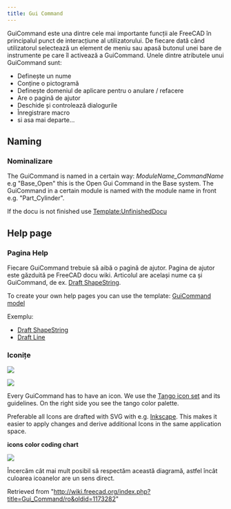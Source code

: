 ```yaml
---
title: Gui Command
---
```

GuiCommand este una dintre cele mai importante funcții ale FreeCAD
în principalul punct de interacțiune al utilizatorului. De fiecare dată când utilizatorul
selectează un element de meniu sau apasă butonul unei bare de instrumente pe care îl activează a
GuiCommand. Unele dintre atributele unui GuiCommand sunt:

* Definește un nume
* Conține o pictogramă
* Definește domeniul de aplicare pentru o anulare / refacere
* Are o pagină de ajutor
* Deschide și controlează dialogurile
* Înregistrare macro
* si asa mai departe...

## Naming

### Nominalizare

The GuiCommand is named in a certain way: *ModuleName\_CommandName*
e.g "Base\_Open" this is the Open Gui Command in the Base system.
The GuiCommand in a certain module is named with the module name
in front e.g. "Part\_Cylinder".

If the docu is not finished use [Template:UnfinishedDocu](/Template:UnfinishedDocu "Template:UnfinishedDocu")

## Help page

### Pagina Help

Fiecare GuiCommand trebuie să aibă o pagină de ajutor. Pagina de ajutor este găzduită pe
FreeCAD docu wiki. Articolul are același nume ca și GuiCommand, de ex. [Draft ShapeString](/Draft_ShapeString "Draft ShapeString").

To create your own help pages you can use the template:
[GuiCommand model](/GuiCommand_model "GuiCommand model")

Exemplu:

* [Draft ShapeString](/Draft_ShapeString "Draft ShapeString")
* [Draft Line](/Draft_Line "Draft Line")

### Iconițe

![](/images/Tango-Palette.png)

![](/images/Tango-Palette.png)

Every GuiCommand has to have an icon. We use the [Tango icon set](http://tango.freedesktop.org/Tango_Desktop_Project) and its guidelines. On the right side you see
the tango color palette.

Preferable all Icons are drafted with SVG with e.g. [Inkscape](http://inkscape.org).
This makes it easier to apply changes and derive
additional Icons in the same application space.

**icons color coding chart**

![](/images/Colorchart.png)

Încercăm cât mai mult posibil să respectăm această diagramă, astfel încât culoarea icoanelor are un sens direct.

Retrieved from "<http://wiki.freecad.org/index.php?title=Gui_Command/ro&oldid=1173282>"
